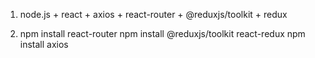 1. node.js + react + axios + react-router + @reduxjs/toolkit + redux

2. npm install react-router
   npm install @reduxjs/toolkit react-redux
   npm install axios
